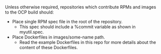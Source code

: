 Unless otherwise required, repositories which contribute RPMs and images to the OCP build should:
- Place single RPM spec file in the root of the repository.
    - This spec should include a %commit variable as shown in myutil.spec.
- Place Dockerfiles in images/some-name path.
    - Read the example Dockerfiles in this repo for more details about the content of these Dockerfiles.

